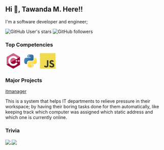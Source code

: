 ## Hi 👋, Tawanda M. Here!!

I'm a software developer and engineer; 

![GitHub User's stars](https://img.shields.io/github/stars/tmnyoni?affiliations=OWNER&logo=GitHub&logoColor=white)
![GitHub followers](https://img.shields.io/github/followers/tmnyoni?logo=GitHub&logoColor=white)

### Top Competencies
<img src="https://github.com/devicons/devicon/blob/master/icons/cplusplus/cplusplus-original.svg" alt="C++" height="50" width="50" /> <img src="https://github.com/devicons/devicon/blob/master/icons/python/python-original.svg" alt="Python" width="50" height="50" /> <img src="https://github.com/devicons/devicon/blob/master/icons/javascript/javascript-original.svg" alt="Java" width="50" height="50" /> 
<br>


### Major Projects
<p>
  <a href="https://github.com/tmnyoni/itmanager">itmanager</a>
  <br>
 <p>
  This is a system that helps IT departments to relieve pressure in their workspace; by having their boring tasks done for them automatically, like keeping track   which computer was assigned which static address and which one is currently online. 
 </p>
</p>


### Trivia
<a href="https://github.com/tmnyoni">
  <img align="center" src="https://github-readme-stats.vercel.app/api/top-langs?username=tmnyoni&hide=c&theme=dark&langs_count=7&layout=compact" />
  <img align="center" src="https://github-readme-stats.vercel.app/api?username=tmnyoni&hide=c&theme=dark&langs_count=7&layout=compact&count_private=true" />
</a>
